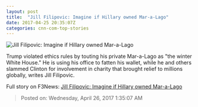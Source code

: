 ```yaml
---
layout: post
title:  "Jill Filipovic: Imagine if Hillary owned Mar-a-Lago"
date: 2017-04-25 20:35:07Z
categories: cnn-com-top-stories
---
```


![Jill Filipovic: Imagine if Hillary owned Mar-a-Lago](http://i2.cdn.cnn.com/cnnnext/dam/assets/150519213554-hillary-clinton-laughing-iowa-super-169.jpg)

Trump violated ethics rules by touting his private Mar-a-Lago as "the winter White House." He is using his office to fatten his wallet, while he and others slammed Clinton for involvement in charity that brought relief to millions globally, writes Jill Filipovic.


Full story on F3News: [Jill Filipovic: Imagine if Hillary owned Mar-a-Lago](http://www.f3nws.com/n/zRHQh)

> Posted on: Wednesday, April 26, 2017 1:35:07 AM
